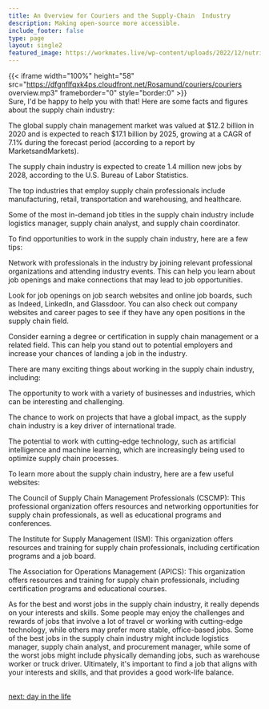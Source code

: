 ```yaml
---
title: An Overview for Couriers and the Supply-Chain  Industry
description: Making open-source more accessible.
include_footer: false
type: page
layout: single2
featured_image: https://workmates.live/wp-content/uploads/2022/12/nutritionist-5-scaled.jpg
---
```


{{< iframe width="100%" height="58" src="https://dfgnflfqxk4ps.cloudfront.net/Rosamund/couriers/couriers overview.mp3" frameborder="0" style="border:0" >}}<br>
Sure, I'd be happy to help you with that! Here are some facts and figures about the supply chain industry:

The global supply chain management market was valued at $12.2 billion in 2020 and is expected to reach $17.1 billion by 2025, growing at a CAGR of 7.1% during the forecast period (according to a report by MarketsandMarkets).

The supply chain industry is expected to create 1.4 million new jobs by 2028, according to the U.S. Bureau of Labor Statistics.

The top industries that employ supply chain professionals include manufacturing, retail, transportation and warehousing, and healthcare.

Some of the most in-demand job titles in the supply chain industry include logistics manager, supply chain analyst, and supply chain coordinator.

To find opportunities to work in the supply chain industry, here are a few tips:

Network with professionals in the industry by joining relevant professional organizations and attending industry events. This can help you learn about job openings and make connections that may lead to job opportunities.

Look for job openings on job search websites and online job boards, such as Indeed, LinkedIn, and Glassdoor. You can also check out company websites and career pages to see if they have any open positions in the supply chain field.

Consider earning a degree or certification in supply chain management or a related field. This can help you stand out to potential employers and increase your chances of landing a job in the industry.

There are many exciting things about working in the supply chain industry, including:

The opportunity to work with a variety of businesses and industries, which can be interesting and challenging.

The chance to work on projects that have a global impact, as the supply chain industry is a key driver of international trade.

The potential to work with cutting-edge technology, such as artificial intelligence and machine learning, which are increasingly being used to optimize supply chain processes.

To learn more about the supply chain industry, here are a few useful websites:

The Council of Supply Chain Management Professionals (CSCMP): This professional organization offers resources and networking opportunities for supply chain professionals, as well as educational programs and conferences.

The Institute for Supply Management (ISM): This organization offers resources and training for supply chain professionals, including certification programs and a job board.

The Association for Operations Management (APICS): This organization offers resources and training for supply chain professionals, including certification programs and educational courses.

As for the best and worst jobs in the supply chain industry, it really depends on your interests and skills. Some people may enjoy the challenges and rewards of jobs that involve a lot of travel or working with cutting-edge technology, while others may prefer more stable, office-based jobs. Some of the best jobs in the supply chain industry might include logistics manager, supply chain analyst, and procurement manager, while some of the worst jobs might include physically demanding jobs, such as warehouse worker or truck driver. Ultimately, it's important to find a job that aligns with your interests and skills, and that provides a good work-life balance.

<br>
<a href="https://insights.workdojos.com/couriers/day-in-the-life">next: day in the life</a>
</p>